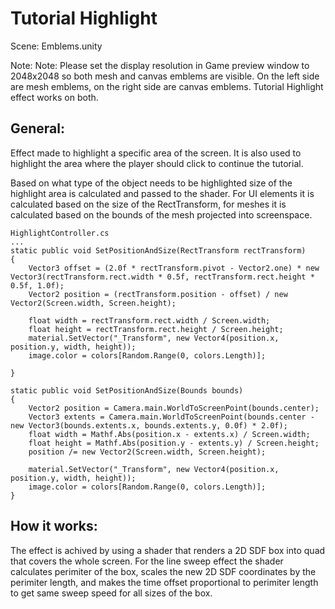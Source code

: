 # Tutorial Highlight

Scene: Emblems.unity

Note: Note: Please set the display resolution in Game preview window to 2048x2048 so both mesh and canvas emblems are visible. On the left side are mesh emblems, on the right side are canvas emblems. Tutorial Highlight effect works on both.


## General:
Effect made to highlight a specific area of the screen. It is also used to highlight the area where the player should click to continue the tutorial.

Based on what type of the object needs to be highlighted size of the highlight area is calculated and passed to the shader. For UI elements it is calculated based on the size of the RectTransform, for meshes it is calculated based on the bounds of the mesh projected into screenspace.

```
HighlightController.cs
...
static public void SetPositionAndSize(RectTransform rectTransform)
{
    Vector3 offset = (2.0f * rectTransform.pivot - Vector2.one) * new Vector3(rectTransform.rect.width * 0.5f, rectTransform.rect.height * 0.5f, 1.0f);
    Vector2 position = (rectTransform.position - offset) / new Vector2(Screen.width, Screen.height);

    float width = rectTransform.rect.width / Screen.width;
    float height = rectTransform.rect.height / Screen.height;
    material.SetVector("_Transform", new Vector4(position.x, position.y, width, height));
    image.color = colors[Random.Range(0, colors.Length)];
    
}

static public void SetPositionAndSize(Bounds bounds)
{
    Vector2 position = Camera.main.WorldToScreenPoint(bounds.center);
    Vector3 extents = Camera.main.WorldToScreenPoint(bounds.center - new Vector3(bounds.extents.x, bounds.extents.y, 0.0f) * 2.0f);
    float width = Mathf.Abs(position.x - extents.x) / Screen.width;
    float height = Mathf.Abs(position.y - extents.y) / Screen.height;
    position /= new Vector2(Screen.width, Screen.height);

    material.SetVector("_Transform", new Vector4(position.x, position.y, width, height));
    image.color = colors[Random.Range(0, colors.Length)];
}
```

## How it works:

The effect is achived by using a shader that renders a 2D SDF box into quad that covers the whole screen.
For the line sweep effect the shader calculates perimiter of the box, scales the new 2D SDF coordinates by the perimiter length, and makes the time offset proportional to perimiter length to get same sweep speed for all sizes of the box.











